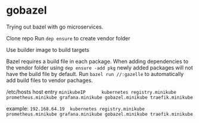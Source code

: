 # gobazel
Trying out bazel with go microservices.

Clone repo
Run `dep ensure` to create vendor folder

Use builder image to build targets

Bazel requires a build file in each package. When adding dependencies to the vendor
folder using `dep ensure -add pkg` newly added packages will not have the build file
by default. Run `bazel run //:gazelle` to automatically add build files to vendor
pachages.


/etc/hosts host entry
`minikubeIP      kubernetes registry.minikube prometheus.minikube grafana.minikube gobazel.minikube traefik.minikube`

example:
`192.168.64.19	kubernetes registry.minikube prometheus.minikube grafana.minikube gobazel.minikube traefik.minikube`